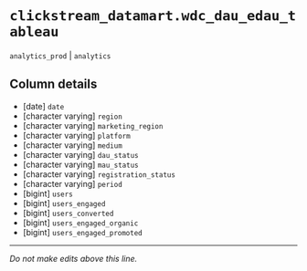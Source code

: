 # `clickstream_datamart.wdc_dau_edau_tableau`
`analytics_prod` | `analytics`

## Column details
* [date]      `date`
* [character varying] `region`
* [character varying] `marketing_region`
* [character varying] `platform`
* [character varying] `medium`
* [character varying] `dau_status`
* [character varying] `mau_status`
* [character varying] `registration_status`
* [character varying] `period`
* [bigint]    `users`
* [bigint]    `users_engaged`
* [bigint]    `users_converted`
* [bigint]    `users_engaged_organic`
* [bigint]    `users_engaged_promoted`

-------------------------------------------------------------------------------
*Do not make edits above this line.*
